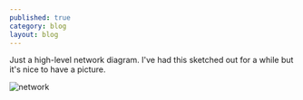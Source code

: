 ```yaml
---
published: true
category: blog
layout: blog
---
```



Just a high-level network diagram. I've had this sketched out for a while but it's nice to have a picture.

![network](https://raw.githubusercontent.com/bobalu113/gabbo/gh-pages/images/network.png)
